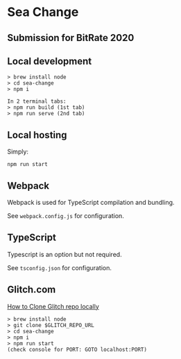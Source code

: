 # Sea Change

## Submission for BitRate 2020

## Local development

```
> brew install node
> cd sea-change
> npm i

In 2 terminal tabs:
> npm run build (1st tab)
> npm run serve (2nd tab)
```

## Local hosting

Simply:
```
npm run start
```

## Webpack

Webpack is used for TypeScript compilation and bundling.

See `webpack.config.js` for configuration.

## TypeScript

Typescript is an option but not required.

See `tsconfig.json` for configuration.

## Glitch.com

[How to Clone Glitch repo locally](https://support.glitch.com/t/possible-to-code-locally-and-push-to-glitch-with-git/2704/3)

```
> brew install node
> git clone $GLITCH_REPO_URL
> cd sea-change
> npm i
> npm run start
(check console for PORT: GOTO localhost:PORT)
```
